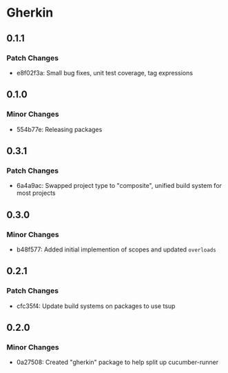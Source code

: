 # Gherkin

## 0.1.1

### Patch Changes

- e8f02f3a: Small bug fixes, unit test coverage, tag expressions

## 0.1.0

### Minor Changes

- 554b77e: Releasing packages

## 0.3.1

### Patch Changes

- 6a4a9ac: Swapped project type to "composite", unified build system for most projects

## 0.3.0

### Minor Changes

- b48f577: Added initial implemention of scopes and updated `overloads`

## 0.2.1

### Patch Changes

- cfc35f4: Update build systems on packages to use tsup

## 0.2.0

### Minor Changes

- 0a27508: Created "gherkin" package to help split up cucumber-runner
